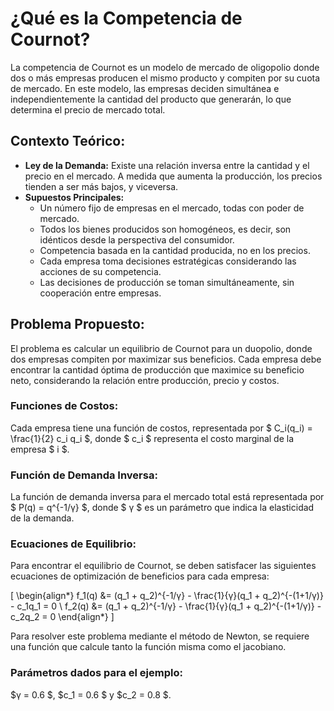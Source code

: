 
# **¿Qué es la Competencia de Cournot?**

La competencia de Cournot es un modelo de mercado de oligopolio donde dos o más empresas producen el mismo producto y compiten por su cuota de mercado. En este modelo, las empresas deciden simultánea e independientemente la cantidad del producto que generarán, lo que determina el precio de mercado total.

## **Contexto Teórico:**

- **Ley de la Demanda:** Existe una relación inversa entre la cantidad y el precio en el mercado. A medida que aumenta la producción, los precios tienden a ser más bajos, y viceversa.
- **Supuestos Principales:**
  - Un número fijo de empresas en el mercado, todas con poder de mercado.
  - Todos los bienes producidos son homogéneos, es decir, son idénticos desde la perspectiva del consumidor.
  - Competencia basada en la cantidad producida, no en los precios.
  - Cada empresa toma decisiones estratégicas considerando las acciones de su competencia.
  - Las decisiones de producción se toman simultáneamente, sin cooperación entre empresas.

## **Problema Propuesto:**

El problema es calcular un equilibrio de Cournot para un duopolio, donde dos empresas compiten por maximizar sus beneficios. Cada empresa debe encontrar la cantidad óptima de producción que maximice su beneficio neto, considerando la relación entre producción, precio y costos.

### **Funciones de Costos:**

Cada empresa tiene una función de costos, representada por $ C_i(q_i) = \frac{1}{2} c_i q_i $, donde $ c_i $ representa el costo marginal de la empresa $ i $.


### **Función de Demanda Inversa:**

La función de demanda inversa para el mercado total está representada por $ P(q) = q^{-1/γ} $, donde $ γ $ es un parámetro que indica la elasticidad de la demanda.

### **Ecuaciones de Equilibrio:**

Para encontrar el equilibrio de Cournot, se deben satisfacer las siguientes ecuaciones de optimización de beneficios para cada empresa:

\[
\begin{align*}
f_1(q) &= (q_1 + q_2)^{-1/γ} - \frac{1}{γ}(q_1 + q_2)^{-(1+1/γ)} - c_1q_1 = 0 \\
f_2(q) &= (q_1 + q_2)^{-1/γ} - \frac{1}{γ}(q_1 + q_2)^{-(1+1/γ)} - c_2q_2 = 0
\end{align*}
\]

Para resolver este problema mediante el método de Newton, se requiere una función que calcule tanto la función misma como el jacobiano.

### **Parámetros dados para el ejemplo:**

$γ = 0.6 $, $c_1 = 0.6 $ y $c_2 = 0.8 $.
